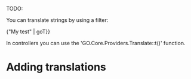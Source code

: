 TODO:

You can translate strings by using a filter:

{"My test" | goT}}

In controllers you can use the 'GO.Core.Providers.Translate::t()' function.

# Adding translations